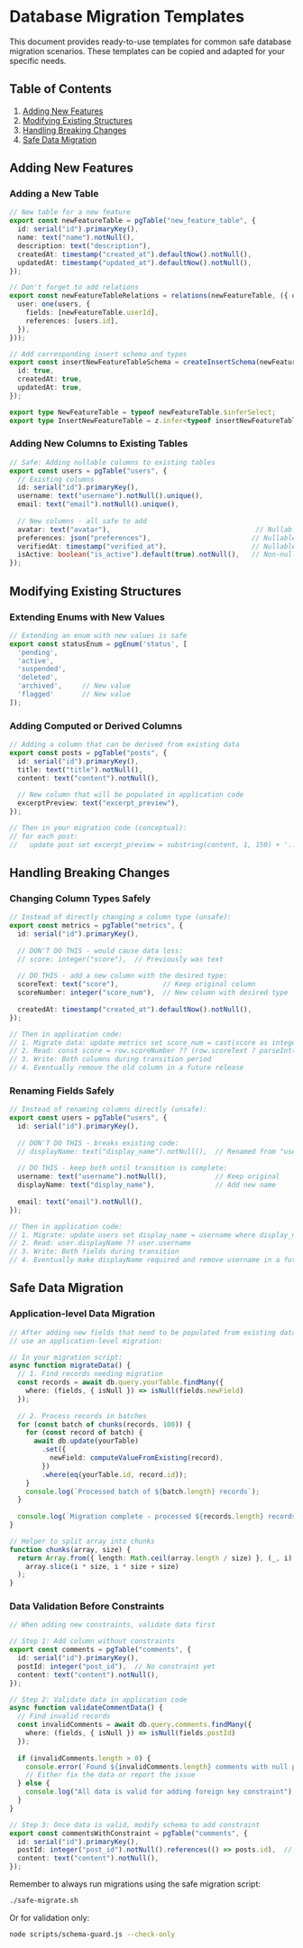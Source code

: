 # Database Migration Templates

This document provides ready-to-use templates for common safe database migration scenarios. These templates can be copied and adapted for your specific needs.

## Table of Contents

1. [Adding New Features](#adding-new-features)
2. [Modifying Existing Structures](#modifying-existing-structures)
3. [Handling Breaking Changes](#handling-breaking-changes)
4. [Safe Data Migration](#safe-data-migration)

## Adding New Features

### Adding a New Table

```typescript
// New table for a new feature
export const newFeatureTable = pgTable("new_feature_table", {
  id: serial("id").primaryKey(),
  name: text("name").notNull(),
  description: text("description"),
  createdAt: timestamp("created_at").defaultNow().notNull(),
  updatedAt: timestamp("updated_at").defaultNow().notNull(),
});

// Don't forget to add relations
export const newFeatureTableRelations = relations(newFeatureTable, ({ one }) => ({
  user: one(users, {
    fields: [newFeatureTable.userId],
    references: [users.id],
  }),
}));

// Add corresponding insert schema and types
export const insertNewFeatureTableSchema = createInsertSchema(newFeatureTable).omit({
  id: true,
  createdAt: true,
  updatedAt: true,
});

export type NewFeatureTable = typeof newFeatureTable.$inferSelect;
export type InsertNewFeatureTable = z.infer<typeof insertNewFeatureTableSchema>;
```

### Adding New Columns to Existing Tables

```typescript
// Safe: Adding nullable columns to existing tables
export const users = pgTable("users", {
  // Existing columns
  id: serial("id").primaryKey(),
  username: text("username").notNull().unique(),
  email: text("email").notNull().unique(),
  
  // New columns - all safe to add
  avatar: text("avatar"),                                    // Nullable text
  preferences: json("preferences"),                         // Nullable JSON
  verifiedAt: timestamp("verified_at"),                     // Nullable timestamp
  isActive: boolean("is_active").default(true).notNull(),   // Non-nullable with default
});
```

## Modifying Existing Structures

### Extending Enums with New Values

```typescript
// Extending an enum with new values is safe
export const statusEnum = pgEnum('status', [
  'pending',
  'active',
  'suspended',
  'deleted',
  'archived',     // New value
  'flagged'       // New value
]);
```

### Adding Computed or Derived Columns

```typescript
// Adding a column that can be derived from existing data
export const posts = pgTable("posts", {
  id: serial("id").primaryKey(),
  title: text("title").notNull(),
  content: text("content").notNull(),
  
  // New column that will be populated in application code
  excerptPreview: text("excerpt_preview"),
});

// Then in your migration code (conceptual):
// for each post:
//   update post set excerpt_preview = substring(content, 1, 150) + '...'
```

## Handling Breaking Changes

### Changing Column Types Safely

```typescript
// Instead of directly changing a column type (unsafe):
export const metrics = pgTable("metrics", {
  id: serial("id").primaryKey(),
  
  // DON'T DO THIS - would cause data loss:
  // score: integer("score"),  // Previously was text
  
  // DO THIS - add a new column with the desired type:
  scoreText: text("score"),           // Keep original column
  scoreNumber: integer("score_num"),  // New column with desired type
  
  createdAt: timestamp("created_at").defaultNow().notNull(),
});

// Then in application code:
// 1. Migrate data: update metrics set score_num = cast(score as integer) where score is not null
// 2. Read: const score = row.scoreNumber ?? (row.scoreText ? parseInt(row.scoreText) : null)
// 3. Write: Both columns during transition period
// 4. Eventually remove the old column in a future release
```

### Renaming Fields Safely

```typescript
// Instead of renaming columns directly (unsafe):
export const users = pgTable("users", {
  id: serial("id").primaryKey(),
  
  // DON'T DO THIS - breaks existing code:
  // displayName: text("display_name").notNull(),  // Renamed from "username"
  
  // DO THIS - keep both until transition is complete:
  username: text("username").notNull(),            // Keep original
  displayName: text("display_name"),               // Add new name
  
  email: text("email").notNull(),
});

// Then in application code:
// 1. Migrate: update users set display_name = username where display_name is null
// 2. Read: user.displayName ?? user.username
// 3. Write: Both fields during transition
// 4. Eventually make displayName required and remove username in a future release
```

## Safe Data Migration

### Application-level Data Migration

```typescript
// After adding new fields that need to be populated from existing data,
// use an application-level migration:

// In your migration script:
async function migrateData() {
  // 1. Find records needing migration
  const records = await db.query.yourTable.findMany({
    where: (fields, { isNull }) => isNull(fields.newField)
  });
  
  // 2. Process records in batches
  for (const batch of chunks(records, 100)) {
    for (const record of batch) {
      await db.update(yourTable)
        .set({
          newField: computeValueFromExisting(record),
        })
        .where(eq(yourTable.id, record.id));
    }
    console.log(`Processed batch of ${batch.length} records`);
  }
  
  console.log(`Migration complete - processed ${records.length} records`);
}

// Helper to split array into chunks
function chunks(array, size) {
  return Array.from({ length: Math.ceil(array.length / size) }, (_, i) =>
    array.slice(i * size, i * size + size)
  );
}
```

### Data Validation Before Constraints

```typescript
// When adding new constraints, validate data first

// Step 1: Add column without constraints
export const comments = pgTable("comments", {
  id: serial("id").primaryKey(),
  postId: integer("post_id"),  // No constraint yet
  content: text("content").notNull(),
});

// Step 2: Validate data in application code
async function validateCommentData() {
  // Find invalid records
  const invalidComments = await db.query.comments.findMany({
    where: (fields, { isNull }) => isNull(fields.postId)
  });
  
  if (invalidComments.length > 0) {
    console.error(`Found ${invalidComments.length} comments with null postId`);
    // Either fix the data or report the issue
  } else {
    console.log("All data is valid for adding foreign key constraint");
  }
}

// Step 3: Once data is valid, modify schema to add constraint
export const commentsWithConstraint = pgTable("comments", {
  id: serial("id").primaryKey(),
  postId: integer("post_id").notNull().references(() => posts.id),  // Now with constraint
  content: text("content").notNull(),
});
```

Remember to always run migrations using the safe migration script:

```bash
./safe-migrate.sh
```

Or for validation only:

```bash
node scripts/schema-guard.js --check-only
```